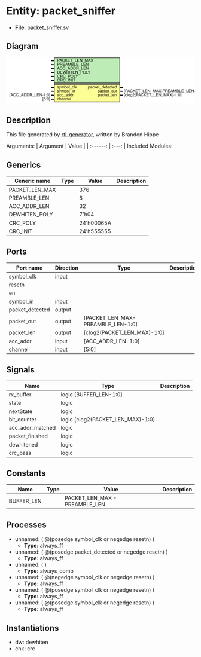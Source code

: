 
# Entity: packet_sniffer 
- **File**: packet_sniffer.sv

## Diagram
![Diagram](packet_sniffer.svg "Diagram")
## Description

This file generated by [rtl-generator](https://github.com/brandonhippe/rtl-generator.git), written by Brandon Hippe

Arguments: | Argument | Value | | :------: | :---: | Included Modules: 
## Generics

| Generic name   | Type | Value      | Description |
| -------------- | ---- | ---------- | ----------- |
| PACKET_LEN_MAX |      | 376        |             |
| PREAMBLE_LEN   |      | 8          |             |
| ACC_ADDR_LEN   |      | 32         |             |
| DEWHITEN_POLY  |      | 7'h04      |             |
| CRC_POLY       |      | 24'h00065A |             |
| CRC_INIT       |      | 24'h555555 |             |

## Ports

| Port name       | Direction | Type                              | Description |
| --------------- | --------- | --------------------------------- | ----------- |
| symbol_clk      | input     |                                   |             |
| resetn          |           |                                   |             |
| en              |           |                                   |             |
| symbol_in       | input     |                                   |             |
| packet_detected | output    |                                   |             |
| packet_out      | output    | [PACKET_LEN_MAX-PREAMBLE_LEN-1:0] |             |
| packet_len      | output    | [clog2(PACKET_LEN_MAX)-1:0]       |             |
| acc_addr        | input     | [ACC_ADDR_LEN-1:0]                |             |
| channel         | input     | [5:0]                             |             |

## Signals

| Name             | Type                              | Description |
| ---------------- | --------------------------------- | ----------- |
| rx_buffer        | logic [BUFFER_LEN-1:0]            |             |
| state            | logic                             |             |
| nextState        | logic                             |             |
| bit_counter      | logic [clog2(PACKET_LEN_MAX)-1:0] |             |
| acc_addr_matched | logic                             |             |
| packet_finished  | logic                             |             |
| dewhitened       | logic                             |             |
| crc_pass         | logic                             |             |

## Constants

| Name       | Type | Value                         | Description |
| ---------- | ---- | ----------------------------- | ----------- |
| BUFFER_LEN |      | PACKET_LEN_MAX - PREAMBLE_LEN |             |

## Processes
- unnamed: ( @(posedge symbol_clk or negedge resetn) )
  - **Type:** always_ff
- unnamed: ( @(posedge packet_detected or negedge resetn) )
  - **Type:** always_ff
- unnamed: (  )
  - **Type:** always_comb
- unnamed: ( @(negedge symbol_clk or negedge resetn) )
  - **Type:** always_ff
- unnamed: ( @(posedge symbol_clk or negedge resetn) )
  - **Type:** always_ff
- unnamed: ( @(posedge symbol_clk or negedge resetn) )
  - **Type:** always_ff

## Instantiations

- dw: dewhiten
- chk: crc
